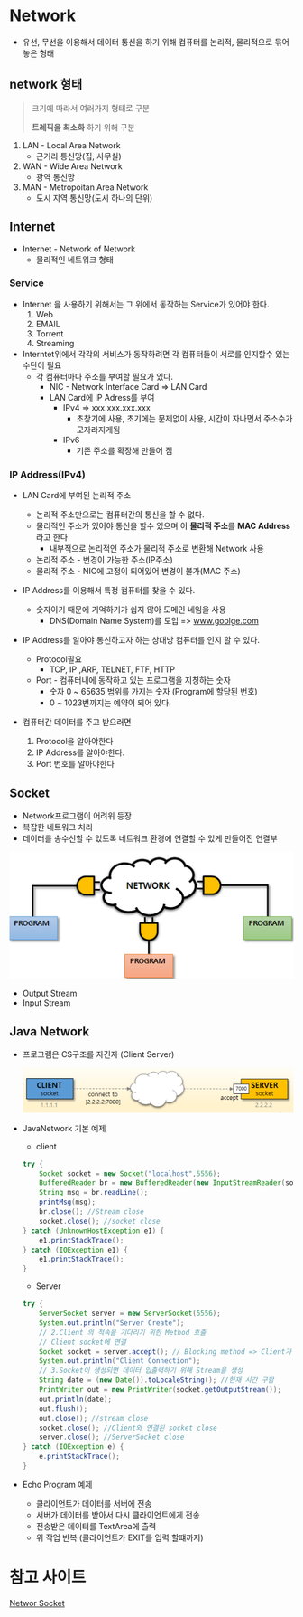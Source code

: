 # Network

* 유선, 무선을 이용해서 데이터 통신을 하기 위해 컴퓨터를 논리적, 물리적으로 묶어놓은 형태

## network 형태

> 크기에 따라서 여러가지 형태로 구분
>
> **트레픽을 최소화** 하기 위해 구분

1. LAN - Local Area Network
   * 근거리 통신망(집, 사무실)
2. WAN - Wide Area Network
   * 광역 통신망
3. MAN - Metropoitan Area Network
   * 도시 지역 통신망(도시 하나의 단위)

## Internet

* Internet - Network of Network
  * 물리적인 네트워크 형태

### Service

* Internet 을 사용하기 위해서는 그 위에서 동작하는 Service가 있어야 한다.
  1. Web
  2. EMAIL
  3. Torrent
  4. Streaming
* Interntet위에서 각각의 서비스가 동작하려면 각 컴퓨터들이 서로를 인지할수 있는 수단이 필요
  * 각 컴퓨터마다 주소를 부여할 필요가 있다.
    * NIC - Network Interface Card => LAN Card
    * LAN Card에 IP Adress를 부여
      * IPv4 => xxx.xxx.xxx.xxx 
        * 초창기에 사용, 초기에는 문제없이 사용, 시간이 자나면서 주소수가 모자라지게됨
      * IPv6
        * 기존 주소를 확장해 만들어 짐

### IP Address(IPv4)

* LAN Card에 부여된 논리적 주소
  * 논리적 주소만으로는 컴퓨터간의 통신을 할 수 없다.
  * 물리적인 주소가 있어야 통신을 할수 있으며 이 **물리적 주소**를 **MAC Address**라고 한다
    * 내부적으로 논리적인 주소가 물리적 주소로 변환해 Network 사용
  * 논리적 주소 - 변경이 가능한 주소(IP주소)
  * 물리적 주소 - NIC에 고정이 되어있어 변경이 불가(MAC 주소)
* IP Address를 이용해서 특정 컴퓨터를 찾을 수 있다.
  * 숫자이기 때문에 기억하기가 쉽지 않아 도메인 네임을 사용
    * DNS(Domain Name System)를 도입  => www.goolge.com

* IP Address를 알아야 통신하고자 하는 상대방 컴퓨터를 인지 할 수 있다.
  * Protocol필요
    * TCP, IP ,ARP, TELNET, FTF, HTTP
  * Port - 컴퓨터내에 동작하고 있는 프로그램을 지칭하는 숫자
    * 숫자 0 ~ 65635 범위를 가지는 숫자 (Program에 할당된 번호)
    * 0 ~ 1023번까지는 예약이 되어 있다.
* 컴퓨터간 데이터를 주고 받으러면
  1. Protocol을 알아야한다
  2. IP Address를 알아야한다.
  3. Port 번호를 알아야한다

## Socket

* Network프로그램이 어려워 등장
* 복잡한 네트워크 처리
* 데이터를 송수신할 수 있도록 네트워크 환경에 연결할 수 있게 만들어진 연결부

![image-20200416101514233](image/image-20200416101514233.png) 

* Output Stream
* Input Stream



## Java Network

* 프로그램은 CS구조를 자긴자 (Client Server)

  ![image-20200416101924350](image/image-20200416101924350.png) 

* JavaNetwork 기본 예제

  * client

  ```java
  try {
      Socket socket = new Socket("localhost",5556);
      BufferedReader br = new BufferedReader(new InputStreamReader(socket.getInputStream())); //입력 Stream
      String msg = br.readLine();
      printMsg(msg);
      br.close(); //Stream close
      socket.close(); //socket close
  } catch (UnknownHostException e1) {
      e1.printStackTrace();
  } catch (IOException e1) {
      e1.printStackTrace();
  }
  ```

  * Server

  ```java
  try {
      ServerSocket server = new ServerSocket(5556);
      System.out.println("Server Create");
      // 2.Client 의 적속을 기다리기 위한 Method 호출
      // Client socket에 연결 
      Socket socket = server.accept(); // Blocking method => Client가 접속할때 까지 대기
      System.out.println("Client Connection");
      // 3.Socket이 생셩되면 데이터 입출력하기 위해 Stream을 생성
      String date = (new Date()).toLocaleString(); //현재 시간 구함
      PrintWriter out = new PrintWriter(socket.getOutputStream());
      out.println(date);
      out.flush();
      out.close(); //stream close
      socket.close(); //Client와 연결된 socket close
      server.close(); //ServerSocket close
  } catch (IOException e) {
      e.printStackTrace();
  } 
  ```

* Echo Program 예제

  * 클라이언트가 데이터를 서버에 전송
  * 서버가 데이터를 받아서 다시 클라이언트에게 전송
  * 전송받은 데이터를 TextArea에 출력
  * 위 작업 반복 (클라이언트가 EXIT를 입력 할떄까지)



















# 참고 사이트

[Networ Socket](https://recipes4dev.tistory.com/153)